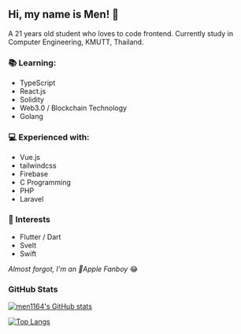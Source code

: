 ## Hi, my name is Men! 🦔
A 21 years old student who loves to code frontend. Currently study in Computer Engineering, KMUTT, Thailand.

### 📚 Learning:
- TypeScript
- React.js
- Solidity
- Web3.0 / Blockchain Technology
- Golang

### 💻 Experienced with:
- Vue.js
- tailwindcss
- Firebase
- C Programming
- PHP
- Laravel

### 🧐 Interests
- Flutter / Dart
- Svelt
- Swift

_Almost forgot, I'm an Apple Fanboy_ 😂

### GitHub Stats
[![men1164's GitHub stats](https://github-readme-stats.vercel.app/api?username=men1164&count_private=true&show_icons=true)](https://github.com/anuraghazra/github-readme-stats)

[![Top Langs](https://github-readme-stats.vercel.app/api/top-langs/?username=men1164&layout=compact)](https://github.com/anuraghazra/github-readme-stats)


<!--
**men1164/men1164** is a ✨ _special_ ✨ repository because its `README.md` (this file) appears on your GitHub profile.

Here are some ideas to get you started:

- 🔭 I’m currently working on ...
- 🌱 I’m currently learning ...
- 👯 I’m looking to collaborate on ...
- 🤔 I’m looking for help with ...
- 💬 Ask me about ...
- 📫 How to reach me: ...
- 😄 Pronouns: ...
- ⚡ Fun fact: ...
-->
